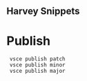 ## Harvey Snippets

# Publish

     vsce publish patch
     vsce publish minor
     vsce publish major
